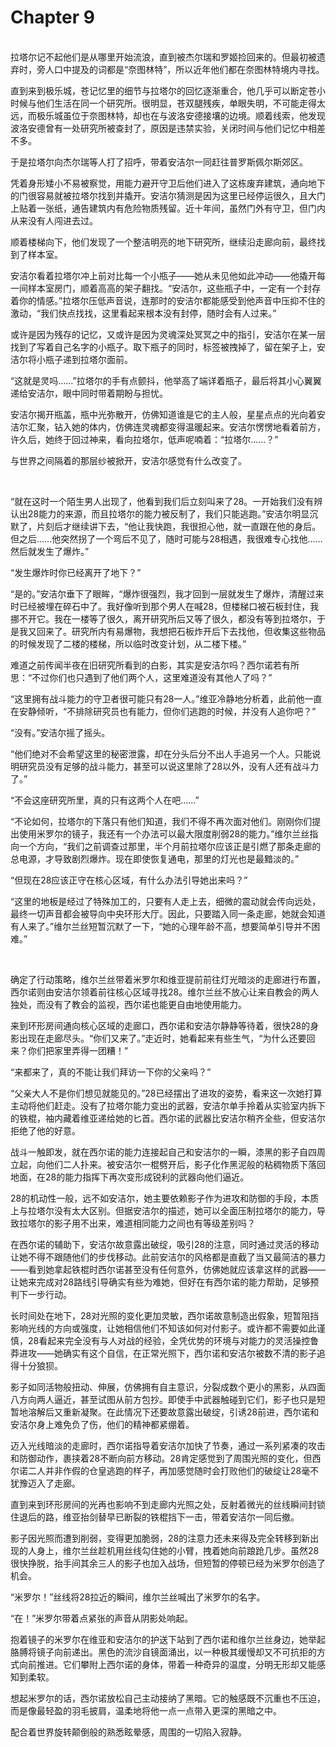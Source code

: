 # Chapter 9

<br>
拉塔尔记不起他们是从哪里开始流浪，直到被杰尔瑞和罗姬捡回来的。但最初被遗弃时，旁人口中提及的词都是“奈图林特”，所以近年他们都在奈图林特境内寻找。

直到来到极乐城，苍记忆里的细节与拉塔尔的回忆逐渐重合，他几乎可以断定苍小时候与他们生活在同一个研究所。很明显，苍双腿残疾，单眼失明，不可能走得太远，而极乐城虽位于奈图林特，却也在与波洛安德接壤的边境。顺着线索，他发现波洛安德曾有一处研究所被查封了，原因是违禁实验，关闭时间与他们记忆中相差不多。

于是拉塔尔向杰尔瑞等人打了招呼，带着安洁尔一同赶往普罗斯佩尔斯郊区。

凭着身形矮小不易被察觉，用能力避开守卫后他们进入了这栋废弃建筑，通向地下的门很容易就被拉塔尔找到并撬开。安洁尔猜测是因为这里已经停运很久，且大门上贴着一张纸，通告建筑内有危险物质残留。近十年间，虽然门外有守卫，但门内从来没有人闯进去过。

顺着楼梯向下，他们发现了一个整洁明亮的地下研究所，继续沿走廊向前，最终找到了样本室。

安洁尔看着拉塔尔冲上前对比每一个小瓶子——她从未见他如此冲动——他撬开每一间样本室房门，顺着高高的架子翻找。“安洁尔，这些瓶子中，一定有一个封存着你的情感。”拉塔尔压低声音说，连那时的安洁尔都能感受到他声音中压抑不住的激动，“我们快点找找，这里看起来根本没有封停，随时会有人过来。”

或许是因为残存的记忆，又或许是因为灵魂深处冥冥之中的指引，安洁尔在某一层找到了写着自己名字的小瓶子。取下瓶子的同时，标签被拽掉了，留在架子上，安洁尔将小瓶子递到拉塔尔面前。

“这就是灵吗……”拉塔尔的手有点颤抖，他举高了端详着瓶子，最后将其小心翼翼递给安洁尔，眼中同时带着期盼与担忧。

安洁尔揭开瓶盖，瓶中光弥散开，仿佛知道谁是它的主人般，星星点点的光向着安洁尔汇聚，钻入她的体内，仿佛连灵魂都变得温暖起来。安洁尔愣愣地看着前方，许久后，她终于回过神来，看向拉塔尔，低声呢喃着：“拉塔尔……？”

与世界之间隔着的那层纱被掀开，安洁尔感觉有什么改变了。

<br>

“就在这时一个陌生男人出现了，他看到我们后立刻叫来了28。一开始我们没有辨认出28能力的来源，而且拉塔尔的能力被反制了，我们只能逃跑。”安洁尔明显沉默了，片刻后才继续讲下去，“他让我快跑，我很担心他，就一直跟在他的身后。但之后……他突然拐了一个弯后不见了，随时可能与28相遇，我很难专心找他……然后就发生了爆炸。”

“发生爆炸时你已经离开了地下？”

“是的。”安洁尔垂下了眼眸，“爆炸很强烈，我才回到一层就发生了爆炸，清醒过来时已经被埋在碎石中了。我好像听到那个男人在喊28，但楼梯口被石板封住，我挪不开它。我在一楼等了很久，离开研究所后又等了很久，都没有等到拉塔尔，于是我又回来了。研究所内有易爆物，我想把石板炸开后下去找他，但收集这些物品的时候发现了二楼的楼梯，所以临时改变计划，从二楼下楼。”

难道之前传闻半夜在旧研究所看到的白影，其实是安洁尔吗？西尔诺若有所思：“不过你们也只遇到了他们两个人，这里难道没有其他人了吗？”

“这里拥有战斗能力的守卫者很可能只有28一人。”维亚冷静地分析着，此前他一直在安静倾听，“不排除研究员也有能力，但你们逃跑的时候，并没有人追你吧？”

“没有。”安洁尔摇了摇头。

“他们绝对不会希望这里的秘密泄露，却在分头后分不出人手追另一个人。只能说明研究员没有足够的战斗能力，甚至可以说这里除了28以外，没有人还有战斗力了。”

“不会这座研究所里，真的只有这两个人在吧……”

“不论如何，拉塔尔的下落只有他们知道，我们不得不再次面对他们。刚刚你们提出使用米罗尔的镜子，我还有一个办法可以最大限度削弱28的能力。”维尔兰丝指向一个方向，“我们之前调查过那里，半个月前拉塔尔应该正是引燃了那条走廊的总电源，才导致剧烈爆炸。现在即使恢复通电，那里的灯光也是最黯淡的。”

“但现在28应该正守在核心区域，有什么办法引导她出来吗？”

“这里的地板是经过了特殊加工的，只要有人走上去，细微的震动就会传向远处，最终一切声音都会被导向中央环形大厅。因此，只要踏入同一条走廊，她就会知道有人来了。”维尔兰丝短暂沉默了一下，“她的心理年龄不高，想要简单引导并不困难。”

<br>

确定了行动策略，维尔兰丝带着米罗尔和维亚提前前往灯光暗淡的走廊进行布置，西尔诺则由安洁尔领着前往核心区域寻找28。维尔兰丝不放心让来自教会的两人独处，而没有了教会的监视，西尔诺也能更自由地使用能力。

来到环形房间通向核心区域的走廊口，西尔诺和安洁尔静静等待着，很快28的身影出现在走廊尽头。“你们又来了。”走近时，她看起来有些生气，“为什么还要回来？你们把家里弄得一团糟！”

“来都来了，真的不能让我们拜访一下你的父亲吗？”

“父亲大人不是你们想见就能见的。”28已经摆出了进攻的姿势，看来这一次她打算主动将他们赶走。没有了拉塔尔能力变出的武器，安洁尔单手拎着从实验室内拆下的铁棍，袖内藏着维亚递给她的匕首。西尔诺的武器比安洁尔稍齐全些，但安洁尔拒绝了他的好意。

战斗一触即发，就在西尔诺的能力连接起自己和安洁尔的一瞬，漆黑的影子自四周立起，向他们二人扑来。被安洁尔一棍劈开后，影子化作黑泥般的粘稠物质下落回地面，在28的能力指挥下再次变形成锐利的武器向他们逼近。

28的机动性一般，远不如安洁尔，她主要依赖影子作为进攻和防御的手段，本质上与拉塔尔没有太大区别。但据安洁尔的描述，她可以全面压制拉塔尔的能力，导致拉塔尔的影子用不出来，难道相同能力之间也有等级差别吗？

在西尔诺的辅助下，安洁尔故意露出破绽，吸引28的注意，同时通过灵活的移动让她不得不跟随他们的步伐移动。此前安洁尔的风格都是直截了当又最简洁的暴力——看到她拿起铁棍时西尔诺甚至没有任何意外，仿佛她就应该拿这样的武器——让她来完成对28路线引导确实有些为难她，但好在有西尔诺的能力帮助，足够预判下一步行动。

长时间处在地下，28对光照的变化更加灵敏，西尔诺故意制造出假象，短暂阻挡影响光线的方向或强度，让她相信他们不知该如何对付影子。或许都不需要如此谨慎，28看起来完全没有与人对战的经验，全凭优势的环境与对能力的灵活操控鲁莽进攻——她确实有这个自信，在正常光照下，西尔诺和安洁尔被数不清的影子追得十分狼狈。

影子如同活物般扭动、伸展，仿佛拥有自主意识，分裂成数个更小的黑影，从四面八方向两人逼近，甚至试图从前方包抄。即使手中武器触碰到它们，影子也只是短暂地溶解后又重新凝聚。在此情况下还要故意露出破绽，引诱28前进，西尔诺和安洁尔身上难免负了伤，他们的精神都紧绷着。

迈入光线暗淡的走廊时，西尔诺指导着安洁尔加快了节奏，通过一系列紧凑的攻击和防御动作，裹挟着28不断向前方移动。28肯定感觉到了周围光照的变化，但西尔诺二人并非作假的仓皇逃跑的样子，再加感觉随时会打败他们的破绽让28毫不犹豫迈入了走廊。

直到来到环形房间的光再也影响不到走廊内光照之处，反射着微光的丝线瞬间封锁住退后的路，维亚抬剑替早已断裂的铁棍挡下一击，带着安洁尔一同后撤。

影子因光照而遭到削弱，变得更加脆弱，28的注意力还未来得及完全转移到新出现的人身上，维尔兰丝趁机用丝线勾住她的小臂，拽着她向前踉跄几步。虽然28很快挣脱，抬手间其余三人的影子也加入战场，但短暂的停顿已经为米罗尔创造了机会。

“米罗尔！”丝线将28拉近的瞬间，维尔兰丝喊出了米罗尔的名字。

“在！”米罗尔带着点紧张的声音从阴影处响起。

抱着镜子的米罗尔在维亚和安洁尔的护送下站到了西尔诺和维尔兰丝身边，她举起胳膊将镜子向前递出。黑色的流沙自镜面涌出，以一种极其缓慢却又不可抗拒的方式向前推进。它们攀附上西尔诺的身体，带着一种奇异的温度，分明无形却又能感知到柔软。

想起米罗尔的话，西尔诺放松自己主动接纳了黑暗。它的触感既不沉重也不压迫，而是像最轻盈的羽毛披肩，温柔地将他一点一点带入更深的黑暗之中。

配合着世界旋转颠倒般的熟悉眩晕感，周围的一切陷入寂静。
